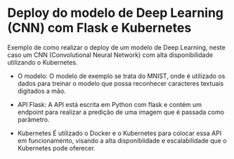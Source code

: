 # Deploy do modelo de Deep Learning (CNN) com Flask e Kubernetes

Exemplo de como realizar o deploy de um modelo de Deep Learning, neste caso um CNN (Convolutional Neural Network) com alta disponibilidade utilizando o Kubernetes.

- O modelo:
O modelo de exemplo se trata do MNIST, onde é utilizado os dados para treinar o modelo que possa reconhecer caracteres textuais digitados a mão.

- API Flask:
A API está escrita em Python com flask e contém um endpoint para realizar a predição de uma imagem que é passada como parâmetro.

- Kubernetes
É utilizado o Docker e o Kubernetes para colocar essa API em funcionamento, visando a alta disponiblidade e escalabilidade que o Kubernetes pode oferecer.
